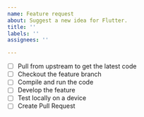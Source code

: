 ```yaml
---
name: Feature request
about: Suggest a new idea for Flutter.
title: ''
labels: ''
assignees: ''

---
```


- [ ] Pull from upstream to get the latest code
- [ ] Checkout the feature branch
- [ ] Compile and run the code
- [ ] Develop the feature
- [ ] Test locally on a device
- [ ] Create Pull Request